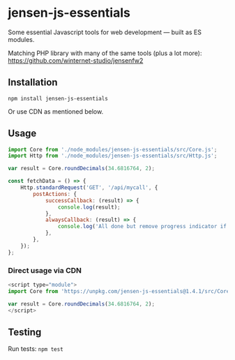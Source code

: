 # jensen-js-essentials

Some essential Javascript tools for web development — built as ES modules.

Matching PHP library with many of the same tools (plus a lot more): https://github.com/winternet-studio/jensenfw2


## Installation

`npm install jensen-js-essentials`

Or use CDN as mentioned below.

<!--
### Composer (PHP)

ONLY IF THE VENDOR FOLDER IS PUBLICLY ACCESSIBLE!

To install using Composer add this to your `composer.json`:

```
"repositories": [
	{
		"type": "composer",
		"url": "https://asset-packagist.org"
	}
]
```

Now install with `composer require npm-asset/jensen-js-essentials "^1.4.1"`.
-->


## Usage

```js
import Core from './node_modules/jensen-js-essentials/src/Core.js';
import Http from './node_modules/jensen-js-essentials/src/Http.js';

var result = Core.roundDecimals(34.6816764, 2);

const fetchData = () => {
	Http.standardRequest('GET', '/api/mycall', {
		postActions: {
			successCallback: (result) => {
				console.log(result);
			},
			alwaysCallback: (result) => {
				console.log('All done but remove progress indicator if we have one.');
			},
		},
	});
};
```

### Direct usage via CDN

```js
<script type="module">
import Core from 'https://unpkg.com/jensen-js-essentials@1.4.1/src/Core.js';

var result = Core.roundDecimals(34.6816764, 2);
</script>
```


## Testing

Run tests: `npm test`
